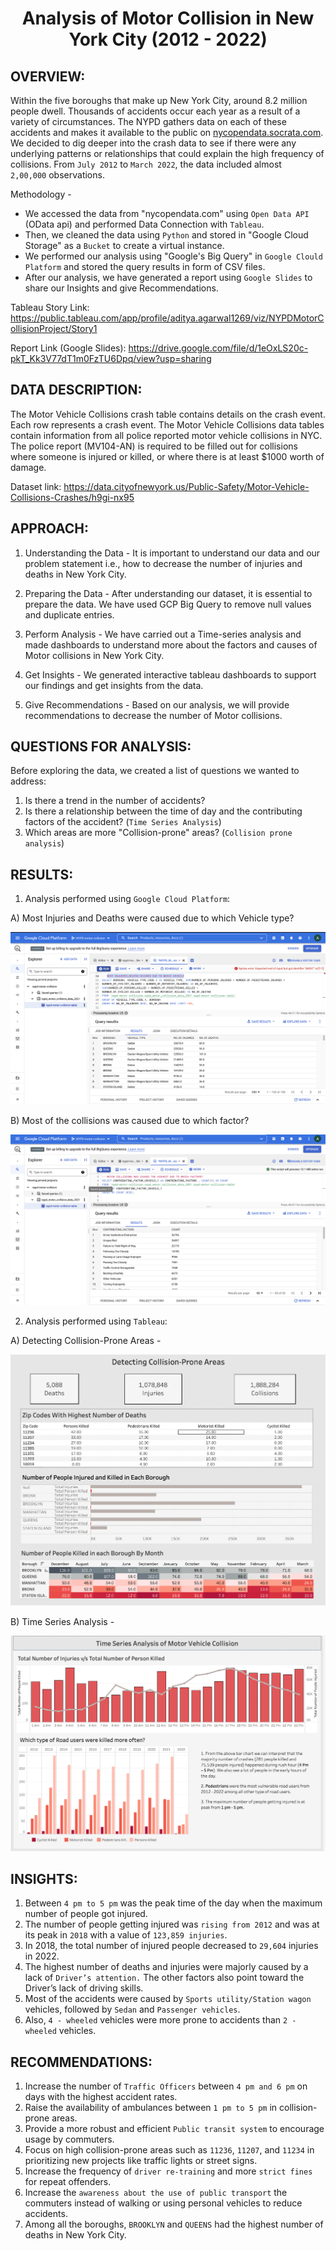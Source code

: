# <p align = 'center'>Analysis of Motor Collision in New York City (2012 - 2022)</p>

## OVERVIEW:
Within the five boroughs that make up New York City, around 8.2 million people dwell. Thousands of accidents occur each year as a result of a variety of circumstances. The NYPD gathers data on each of these accidents and makes it available to the public on <a href = "nycopendata.socrata.com">nycopendata.socrata.com</a>. We decided to dig deeper into the crash data to see if there were any underlying patterns or relationships that could explain the high frequency of collisions. From `July 2012` to `March 2022`, the data included almost `2,00,000` observations.

Methodology - 
* We accessed the data from "nycopendata.com" using `Open Data API` (OData api) and performed Data Connection with `Tableau`.
* Then, we cleaned the data using `Python` and stored in "Google Cloud Storage" as a `Bucket` to create a virtual instance.
* We performed our analysis using "Google's Big Query" in `Google Clould Platform` and stored the query results in form of CSV files.
* After our analysis, we have generated a report using `Google Slides` to share our Insights and give Recommendations.

Tableau Story Link: https://public.tableau.com/app/profile/aditya.agarwal1269/viz/NYPDMotorCollisionProject/Story1

Report Link (Google Slides): https://drive.google.com/file/d/1eOxLS20c-pkT_Kk3V77dT1m0FzTU6Dpq/view?usp=sharing

## DATA DESCRIPTION:
The Motor Vehicle Collisions crash table contains details on the crash event. Each row represents a crash event. The Motor Vehicle Collisions data tables contain information from all police reported motor vehicle collisions in NYC. The police report (MV104-AN) is required to be filled out for collisions where someone is injured or killed, or where there is at least $1000 worth of damage.

Dataset link: https://data.cityofnewyork.us/Public-Safety/Motor-Vehicle-Collisions-Crashes/h9gi-nx95

## APPROACH:
1. Understanding the Data - 
It is important to understand our data and our problem statement i.e., how to decrease the number of injuries and deaths in New York City.

2. Preparing the Data -
After understanding our dataset, it is essential to prepare the data. We have used GCP Big Query to remove null values and duplicate entries. 

3. Perform Analysis - 
We have carried out a Time-series analysis and made dashboards to understand more about the factors and causes of Motor collisions in New York City.

4. Get Insights - 
We generated interactive tableau dashboards to support our findings and get insights from the data.

5. Give Recommendations - 
Based on our analysis, we will provide recommendations to decrease the number of Motor collisions.

## QUESTIONS FOR ANALYSIS:
Before exploring the data, we created a list of questions we wanted to address:

1. Is there a trend in the number of accidents?
2. Is there a relationship between the time of day and the contributing factors of the accident? (`Time Series Analysis`)
3. Which areas are more "Collision-prone" areas? (`Collision prone analysis`)

## RESULTS:
1. Analysis performed using `Google Cloud Platform`:

A) Most Injuries and Deaths were caused due to which Vehicle type?

![text](https://github.com/adiag321/NYPD-Motor-Collision-Analysis/blob/ba30e0711a7b01b9d15cf14126d3c17e95719a36/Query_Images/4_Vehicle_Causing_Most_Injuries_Deaths.png)

B) Most of the collisions was caused due to which factor?

![text](https://github.com/adiag321/NYPD-Motor-Collision-Analysis/blob/419b5a57478916001520d70b07c8b3180945a7b5/Query_Images/1_Factor_Highest_Collision.png)

2. Analysis performed using `Tableau`:

A) Detecting Collision-Prone Areas - 

![text](https://github.com/adiag321/NYPD-Motor-Collision-Analysis/blob/419b5a57478916001520d70b07c8b3180945a7b5/Report/Detecting%20Collision%20Prone%20Areas.png)

B) Time Series Analysis - 

![text](https://github.com/adiag321/NYPD-Motor-Collision-Analysis/blob/419b5a57478916001520d70b07c8b3180945a7b5/Report/TIme%20Series%20Analysis%20of%20Motor%20Collision.png)

## INSIGHTS:
1. Between `4 pm to 5 pm` was the peak time of the day when the maximum number of people got injured.
2. The number of people getting injured was `rising from 2012` and was at its peak in `2018` with a value of `123,859 injuries`.
3. In 2018, the total number of injured people decreased to `29,604` injuries in 2022.
4. The highest number of deaths and injuries were majorly caused by a lack of `Driver’s attention.` The other factors also point toward the Driver’s lack of driving skills.
5. Most of the accidents were caused by `Sports utility/Station wagon` vehicles, followed by `Sedan` and `Passenger vehicles`.
6. Also, `4 - wheeled` vehicles were more prone to accidents than `2 - wheeled` vehicles.

## RECOMMENDATIONS:
1. Increase the number of `Traffic Officers` between `4 pm and 6 pm` on days with the highest accident rates.
2. Raise the availability of ambulances between `1 pm to 5 pm` in collision-prone areas.
3. Provide a more robust and efficient `Public transit system` to encourage usage by commuters.
4. Focus on high collision-prone areas such as `11236`, `11207`, and `11234` in prioritizing new projects like traffic lights or street signs.
5. Increase the frequency of `driver re-training` and more `strict fines` for repeat offenders.
6. Increase the `awareness about the use of public transport` the commuters instead of walking or using personal vehicles to reduce accidents.
7. Among all the boroughs, `BROOKLYN` and `QUEENS` had the highest number of deaths in New York City.





